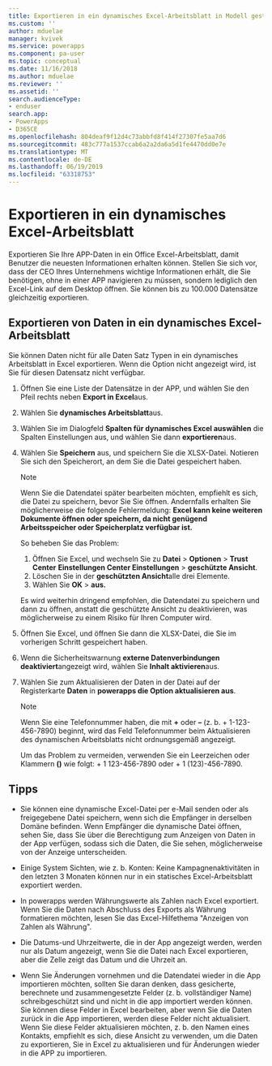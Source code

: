 ```yaml
---
title: Exportieren in ein dynamisches Excel-Arbeitsblatt in Modell gesteuerten powerapps | MicrosoftDocs
ms.custom: ''
author: mduelae
manager: kvivek
ms.service: powerapps
ms.component: pa-user
ms.topic: conceptual
ms.date: 11/16/2018
ms.author: mduelae
ms.reviewer: ''
ms.assetid: ''
search.audienceType:
- enduser
search.app:
- PowerApps
- D365CE
ms.openlocfilehash: 804deaf9f12d4c73abbfd8f414f27307fe5aa7d6
ms.sourcegitcommit: 483c777a1537ccab6a2a2da6a5d1fe4470dd0e7e
ms.translationtype: MT
ms.contentlocale: de-DE
ms.lasthandoff: 06/19/2019
ms.locfileid: "63318753"
---
```

# <a name="export-to-an-excel-dynamic-worksheet"></a>Exportieren in ein dynamisches Excel-Arbeitsblatt

Exportieren Sie Ihre APP-Daten in ein Office Excel-Arbeitsblatt, damit Benutzer die neuesten Informationen erhalten können. Stellen Sie sich vor, dass der CEO Ihres Unternehmens wichtige Informationen erhält, die Sie benötigen, ohne in einer APP navigieren zu müssen, sondern lediglich den Excel-Link auf dem Desktop öffnen. Sie können bis zu 100.000 Datensätze gleichzeitig exportieren.    
  
## <a name="export-data-to-an-excel-dynamic-worksheet"></a>Exportieren von Daten in ein dynamisches Excel-Arbeitsblatt  

Sie können Daten nicht für alle Daten Satz Typen in ein dynamisches Arbeitsblatt in Excel exportieren. Wenn die Option nicht angezeigt wird, ist Sie für diesen Datensatz nicht verfügbar.  
  
1. Öffnen Sie eine Liste der Datensätze in der APP, und wählen Sie den Pfeil rechts neben **Export in Excel**aus. 
  
2. Wählen Sie **dynamisches Arbeitsblatt**aus.  
  
3. Wählen Sie im Dialogfeld **Spalten für dynamisches Excel auswählen** die Spalten Einstellungen aus, und wählen Sie dann **exportieren**aus.  
  
4. Wählen Sie **Speichern** aus, und speichern Sie die XLSX-Datei. Notieren Sie sich den Speicherort, an dem Sie die Datei gespeichert haben.  
  
   > [!NOTE]
   > Wenn Sie die Datendatei später bearbeiten möchten, empfiehlt es sich, die Datei zu speichern, bevor Sie Sie öffnen. Andernfalls erhalten Sie möglicherweise die folgende Fehlermeldung: **Excel kann keine weiteren Dokumente öffnen oder speichern, da nicht genügend Arbeitsspeicher oder Speicherplatz verfügbar ist.**  
   > 
   > So beheben Sie das Problem:  
   > 
   >    1. Öffnen Sie Excel, und wechseln Sie zu **Datei** > **Optionen** > **Trust Center** **Einstellungen Center Einstellungen** > **geschützte Ansicht**.  
   >    2. Löschen Sie in der **geschützten Ansicht**alle drei Elemente.  
   >    3. Wählen Sie **OK** > **aus.**  
   >     
   >    Es wird weiterhin dringend empfohlen, die Datendatei zu speichern und dann zu öffnen, anstatt die geschützte Ansicht zu deaktivieren, was möglicherweise zu einem Risiko für Ihren Computer wird.  
  
5. Öffnen Sie Excel, und öffnen Sie dann die XLSX-Datei, die Sie im vorherigen Schritt gespeichert haben.  
  
6. Wenn die Sicherheitswarnung **externe Datenverbindungen deaktiviert**angezeigt wird, wählen Sie **Inhalt aktivieren**aus.  
  
7. Wählen Sie zum Aktualisieren der Daten in der Datei auf der Registerkarte **Daten** in **powerapps die Option aktualisieren aus**.  
  
   > [!NOTE]
   > Wenn Sie eine Telefonnummer haben, die mit **+** oder **–** (z. b. + 1-123-456-7890) beginnt, wird das Feld Telefonnummer beim Aktualisieren des dynamischen Arbeitsblatts nicht ordnungsgemäß angezeigt.   
   >
   > Um das Problem zu vermeiden, verwenden Sie ein Leerzeichen oder Klammern **()** wie folgt: + 1 123-456-7890 oder + 1 (123)-456-7890.  
  
## <a name="tips"></a>Tipps  
  
- Sie können eine dynamische Excel-Datei per e-Mail senden oder als freigegebene Datei speichern, wenn sich die Empfänger in derselben Domäne befinden. Wenn Empfänger die dynamische Datei öffnen, sehen Sie, dass Sie über die Berechtigung zum Anzeigen von Daten in der App verfügen, sodass sich die Daten, die Sie sehen, möglicherweise von der Anzeige unterscheiden.  
  
- Einige System Sichten, wie z. b. Konten: Keine Kampagnenaktivitäten in den letzten 3 Monaten können nur in ein statisches Excel-Arbeitsblatt exportiert werden.  
  
- In powerapps werden Währungswerte als Zahlen nach Excel exportiert. Wenn Sie die Daten nach Abschluss des Exports als Währung formatieren möchten, lesen Sie das Excel-Hilfethema "Anzeigen von Zahlen als Währung".

- Die Datums-und Uhrzeitwerte, die in der App angezeigt werden, werden nur als Datum angezeigt, wenn Sie die Datei nach Excel exportieren, aber die Zelle zeigt das Datum und die Uhrzeit an.  
  
- Wenn Sie Änderungen vornehmen und die Datendatei wieder in die App importieren möchten, sollten Sie daran denken, dass gesicherte, berechnete und zusammengesetzte Felder (z. b. vollständiger Name) schreibgeschützt sind und nicht in die app importiert werden können. Sie können diese Felder in Excel bearbeiten, aber wenn Sie die Daten zurück in die App importieren, werden diese Felder nicht aktualisiert. Wenn Sie diese Felder aktualisieren möchten, z. b. den Namen eines Kontakts, empfiehlt es sich, diese Ansicht zu verwenden, um die Daten zu exportieren, Sie in Excel zu aktualisieren und für Änderungen wieder in die APP zu importieren.  
 

